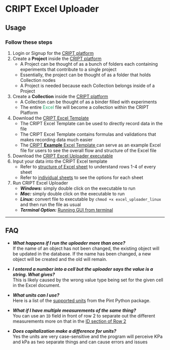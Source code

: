 # CRIPT Excel Uploader

## Usage

### Follow these steps

<ol id="usage-steps">
  <li>
    Login or Signup for the <a href="https://www.criptapp.org/" target="_blank">CRIPT platform</a>
  </li>
  <li>
    Create a <b>Project</b> inside the 
    <a href="https://www.criptapp.org/project" target="_blank">CRIPT platform</a>
    <ul>
      <li>
        A Project can be thought of as a bunch of folders each containing experiments that contribute to a single project
      </li>
      <li>
        Essentially, the project can be thought of as a folder that holds Collection nodes
      </li>
      <li>
        A Project is needed because each Collection belongs inside of a Project
      </li>
    </ul>
  </li>

  <li>
    Create a <b>Collection</b> inside the 
    <a href="https://www.criptapp.org/collection" target="_blank">CRIPT platform</a>
    <ul>
      <li>
        <!-- todo is this correct? -->
        A Collection can be thought of as a binder filled with experiments
      </li>
      <li>
        The entire <span style="color: #21a366">Excel</span> file will become a collection within the CRIPT Platform
      </li>
    </ul>
  </li>

  <li>
    Download the
    <a href="https://github.com/C-Accel-CRIPT/cript-excel-uploader/releases/download/v0.6.0/CRIPT_template.xlsx">
        CRIPT Excel Template
    </a>
    <ul>
      <li>
          The CRIPT Excel Template can be used to directly record data in the file
      </li>
      <li>
          The CRIPT Excel Template contains formulas and validations that makes recording data much easier
      </li>
      <li>
        The 
        <a href="https://github.com/C-Accel-CRIPT/cript-excel-uploader/releases/download/v0.6.0/CRIPT_template.Example.xlsx">
          CRIPT <b>Example</b> Excel Template
        </a>
        can serve as an example Excel file for users to see the overall flow and structure of the Excel file
      </li>
    </ul>
  </li>
  <li>
    Download the
    <a href="https://github.com/C-Accel-CRIPT/cript-excel-uploader/releases/download/v0.6.0/CRIPT.Excel.Uploader.exe">
      CRIPT Excel Uploader executable
    </a>
  <li>
    Input your data into the CRIPT Excel template
    <ul>
      <li>
        Refer to <a href="excel_rows" target="_blank">structure of Excel sheet</a> 
        to understand rows 1-4 of every sheet
      </li>
      <li>
        Refer to <a href="individual_sheets" target="_blank">individual sheets</a> to see the options for each sheet
      </li>
    </ul>
  </li>
  <li>
    Run CRIPT Excel Uploader
    <ul>
      <li>
        <b><em>Windows:</em></b> simply double click on the executable to run
      </li>
       <li>
        <b><em>Mac:</em></b> simply double click on the executable to run
      </li>
      <li>
        <b><em>Linux:</em></b> convert file to executable by <code>chmod +x excel_uploader_linux</code> and then run the file as usual
      </li>
      <li>
        <b><em>Terminal Option:</em></b>
        <a href="launch_gui_from_terminal.md">
          Running GUI from terminal
        </a>
      </li>
    </ul>
  </li>
</ol>

---

## FAQ

- **_What happens if I run the uploader more than once?_**  
  If the name of an object has not been changed, the existing object will be updated in the database. If the name has
  been changed, a new object will be created and the old will remain.

- **_I entered a number into a cell but the uploader says the value is a string. What gives?_**  
  This is likely caused by the wrong value type being set for the given cell in the Excel document.

- **_What units can I use?_**  
  Here is a list of the <a href="https://github.com/hgrecco/pint/blob/master/pint/default_en.txt" target="_blank">
  supported units</a>
  from the Pint Python package.

- **_What if I have multiple measurements of the same thing?_**  
  You can use an `ID` field in front of row 2 to separate out the different measurements more on that in
  the <a href="excel_rows/#id-optional" target="_blank">ID section of Row 2</a>

- **_Does capitalization make a difference for units?_**  
  Yes the units are very case-sensitive and the program will perceive KPa and kPa as two separate things and can cause errors and issues


<div style="margin-bottom: 5rem;"></div>
